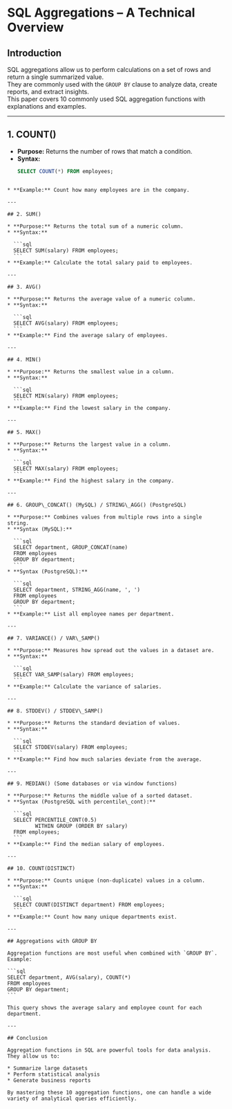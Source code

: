 
# SQL Aggregations – A Technical Overview

## Introduction
SQL aggregations allow us to perform calculations on a set of rows and return a single summarized value.  
They are commonly used with the `GROUP BY` clause to analyze data, create reports, and extract insights.  
This paper covers 10 commonly used SQL aggregation functions with explanations and examples.

---

## 1. COUNT()
- **Purpose:** Returns the number of rows that match a condition.
- **Syntax:**
  ```sql
  SELECT COUNT(*) FROM employees;
````

* **Example:** Count how many employees are in the company.

---

## 2. SUM()

* **Purpose:** Returns the total sum of a numeric column.
* **Syntax:**

  ```sql
  SELECT SUM(salary) FROM employees;
  ```
* **Example:** Calculate the total salary paid to employees.

---

## 3. AVG()

* **Purpose:** Returns the average value of a numeric column.
* **Syntax:**

  ```sql
  SELECT AVG(salary) FROM employees;
  ```
* **Example:** Find the average salary of employees.

---

## 4. MIN()

* **Purpose:** Returns the smallest value in a column.
* **Syntax:**

  ```sql
  SELECT MIN(salary) FROM employees;
  ```
* **Example:** Find the lowest salary in the company.

---

## 5. MAX()

* **Purpose:** Returns the largest value in a column.
* **Syntax:**

  ```sql
  SELECT MAX(salary) FROM employees;
  ```
* **Example:** Find the highest salary in the company.

---

## 6. GROUP\_CONCAT() (MySQL) / STRING\_AGG() (PostgreSQL)

* **Purpose:** Combines values from multiple rows into a single string.
* **Syntax (MySQL):**

  ```sql
  SELECT department, GROUP_CONCAT(name) 
  FROM employees 
  GROUP BY department;
  ```
* **Syntax (PostgreSQL):**

  ```sql
  SELECT department, STRING_AGG(name, ', ')
  FROM employees
  GROUP BY department;
  ```
* **Example:** List all employee names per department.

---

## 7. VARIANCE() / VAR\_SAMP()

* **Purpose:** Measures how spread out the values in a dataset are.
* **Syntax:**

  ```sql
  SELECT VAR_SAMP(salary) FROM employees;
  ```
* **Example:** Calculate the variance of salaries.

---

## 8. STDDEV() / STDDEV\_SAMP()

* **Purpose:** Returns the standard deviation of values.
* **Syntax:**

  ```sql
  SELECT STDDEV(salary) FROM employees;
  ```
* **Example:** Find how much salaries deviate from the average.

---

## 9. MEDIAN() (Some databases or via window functions)

* **Purpose:** Returns the middle value of a sorted dataset.
* **Syntax (PostgreSQL with percentile\_cont):**

  ```sql
  SELECT PERCENTILE_CONT(0.5) 
         WITHIN GROUP (ORDER BY salary) 
  FROM employees;
  ```
* **Example:** Find the median salary of employees.

---

## 10. COUNT(DISTINCT)

* **Purpose:** Counts unique (non-duplicate) values in a column.
* **Syntax:**

  ```sql
  SELECT COUNT(DISTINCT department) FROM employees;
  ```
* **Example:** Count how many unique departments exist.

---

## Aggregations with GROUP BY

Aggregation functions are most useful when combined with `GROUP BY`.
Example:

```sql
SELECT department, AVG(salary), COUNT(*) 
FROM employees
GROUP BY department;
```

This query shows the average salary and employee count for each department.

---

## Conclusion

Aggregation functions in SQL are powerful tools for data analysis.
They allow us to:

* Summarize large datasets
* Perform statistical analysis
* Generate business reports

By mastering these 10 aggregation functions, one can handle a wide variety of analytical queries efficiently.

